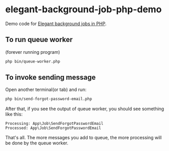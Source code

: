 # elegant-background-job-php-demo
Demo code for [Elegant background jobs in PHP](https://medium.com/devcupboard/elegant-background-jobs-in-php-c61b91bf582b).

## To run queue worker
(forever running program)
```bash
php bin/queue-worker.php
```

## To invoke sending message
Open another terminal(or tab) and run:
```bash
php bin/send-forgot-password-email.php
```

After that, if you see the output of queue worker, you should see something like this:

```
Processing: App\Job\SendForgotPasswordEmail
Processed: App\Job\SendForgotPasswordEmail
```

That's all. The more messages you add to queue, the more processing will be done by the queue worker. 
